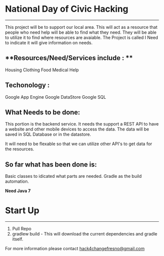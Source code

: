 # National Day of Civic Hacking #
----
This project will be to support our local area.  This will act as a resource that people who need help will be able to find what they need. They will be able to utilize it to find where resources are avaiable.  The Project is called I Need to indicate it will give information on needs.

**Resources/Need/Services include : **
---
Housing
Clothing
Food
Medical Help

**Techonology :**
---
Google App Engine
Google DataStore
Google SQL

**What Needs to be done:**
---
This portion is the backend service.
It needs the support a REST API to have a website and other mobile devices to access the data.
The data will be saved in SQL Database or in the datastore. 

It will need to be flexable so that we can utilize other API's to get data for the resources.


**So far what has been done is:**
---
Basic classes to idicated what parts are needed.
Gradle as the build automation.

**Need Java 7**

# Start Up #
----
1. Pull Repo
2. gradlew build - This will download the current dependencies and gradle itself.

For more information please contact hack4changefresno@gmail.com